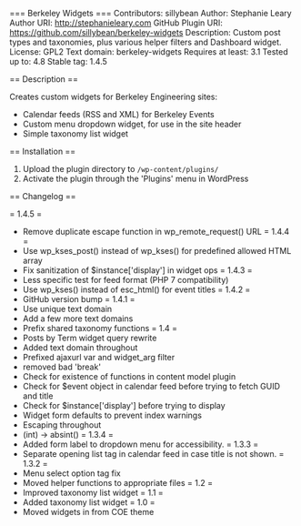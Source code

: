 === Berkeley Widgets ===
Contributors: sillybean
Author: Stephanie Leary
Author URI: http://stephanieleary.com
GitHub Plugin URI: https://github.com/sillybean/berkeley-widgets
Description: Custom post types and taxonomies, plus various helper filters and Dashboard widget.
License: GPL2
Text domain: berkeley-widgets
Requires at least: 3.1
Tested up to: 4.8
Stable tag: 1.4.5

== Description ==

Creates custom widgets for Berkeley Engineering sites:

* Calendar feeds (RSS and XML) for Berkeley Events
* Custom menu dropdown widget, for use in the site header
* Simple taxonomy list widget

== Installation ==

1. Upload the plugin directory to `/wp-content/plugins/` 
1. Activate the plugin through the 'Plugins' menu in WordPress

== Changelog ==

= 1.4.5 =
* Remove duplicate escape function in wp_remote_request() URL
= 1.4.4 =
* Use wp_kses_post() instead of wp_kses() for predefined allowed HTML array
* Fix sanitization of $instance['display'] in widget ops
= 1.4.3 =
* Less specific test for feed format (PHP 7 compatibility)
* Use wp_kses() instead of esc_html() for event titles
= 1.4.2 =
* GitHub version bump
= 1.4.1 =
* Use unique text domain
* Add a few more text domains
* Prefix shared taxonomy functions
= 1.4 =
* Posts by Term widget query rewrite
* Added text domain throughout
* Prefixed ajaxurl var and widget_arg filter
* removed bad 'break'
* Check for existence of functions in content model plugin
* Check for $event object in calendar feed before trying to fetch GUID and title
* Check for $instance['display'] before trying to display
* Widget form defaults to prevent index warnings
* Escaping throughout
* (int) -> absint()
= 1.3.4 =
* Added form label to dropdown menu for accessibility.
= 1.3.3 =
* Separate opening list tag in calendar feed in case title is not shown.
= 1.3.2 =
* Menu select option tag fix
* Moved helper functions to appropriate files
= 1.2 =
* Improved taxonomy list widget
= 1.1 =
* Added taxonomy list widget
= 1.0 =
* Moved widgets in from COE theme